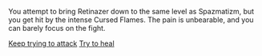 You attempt to bring Retinazer down to the same level as Spazmatizm, but you get hit by the intense Cursed Flames.  The pain is unbearable, and you can barely focus on the fight.

[Keep trying to attack](./scene5B.md)
[Try to heal](./scene5B.md)